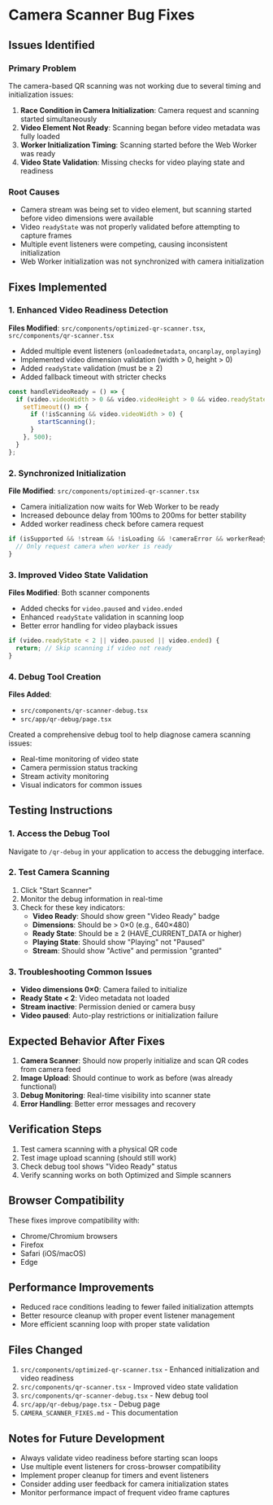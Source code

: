 # Camera Scanner Bug Fixes

## Issues Identified

### Primary Problem
The camera-based QR scanning was not working due to several timing and initialization issues:

1. **Race Condition in Camera Initialization**: Camera request and scanning started simultaneously
2. **Video Element Not Ready**: Scanning began before video metadata was fully loaded
3. **Worker Initialization Timing**: Scanning started before the Web Worker was ready
4. **Video State Validation**: Missing checks for video playing state and readiness

### Root Causes
- Camera stream was being set to video element, but scanning started before video dimensions were available
- Video `readyState` was not properly validated before attempting to capture frames
- Multiple event listeners were competing, causing inconsistent initialization
- Web Worker initialization was not synchronized with camera initialization

## Fixes Implemented

### 1. Enhanced Video Readiness Detection
**Files Modified**: `src/components/optimized-qr-scanner.tsx`, `src/components/qr-scanner.tsx`

- Added multiple event listeners (`onloadedmetadata`, `oncanplay`, `onplaying`)
- Implemented video dimension validation (width > 0, height > 0)
- Added `readyState` validation (must be ≥ 2)
- Added fallback timeout with stricter checks

```typescript
const handleVideoReady = () => {
  if (video.videoWidth > 0 && video.videoHeight > 0 && video.readyState >= 2) {
    setTimeout(() => {
      if (!isScanning && video.videoWidth > 0) {
        startScanning();
      }
    }, 500);
  }
};
```

### 2. Synchronized Initialization
**File Modified**: `src/components/optimized-qr-scanner.tsx`

- Camera initialization now waits for Web Worker to be ready
- Increased debounce delay from 100ms to 200ms for better stability
- Added worker readiness check before camera request

```typescript
if (isSupported && !stream && !isLoading && !cameraError && workerReady) {
  // Only request camera when worker is ready
}
```

### 3. Improved Video State Validation
**Files Modified**: Both scanner components

- Added checks for `video.paused` and `video.ended`
- Enhanced `readyState` validation in scanning loop
- Better error handling for video playback issues

```typescript
if (video.readyState < 2 || video.paused || video.ended) {
  return; // Skip scanning if video not ready
}
```

### 4. Debug Tool Creation
**Files Added**: 
- `src/components/qr-scanner-debug.tsx`
- `src/app/qr-debug/page.tsx`

Created a comprehensive debug tool to help diagnose camera scanning issues:
- Real-time monitoring of video state
- Camera permission status tracking
- Stream activity monitoring
- Visual indicators for common issues

## Testing Instructions

### 1. Access the Debug Tool
Navigate to `/qr-debug` in your application to access the debugging interface.

### 2. Test Camera Scanning
1. Click "Start Scanner" 
2. Monitor the debug information in real-time
3. Check for these key indicators:
   - **Video Ready**: Should show green "Video Ready" badge
   - **Dimensions**: Should be > 0×0 (e.g., 640×480)
   - **Ready State**: Should be ≥ 2 (HAVE_CURRENT_DATA or higher)
   - **Playing State**: Should show "Playing" not "Paused"
   - **Stream**: Should show "Active" and permission "granted"

### 3. Troubleshooting Common Issues
- **Video dimensions 0×0**: Camera failed to initialize
- **Ready State < 2**: Video metadata not loaded
- **Stream inactive**: Permission denied or camera busy
- **Video paused**: Auto-play restrictions or initialization failure

## Expected Behavior After Fixes

1. **Camera Scanner**: Should now properly initialize and scan QR codes from camera feed
2. **Image Upload**: Should continue to work as before (was already functional)
3. **Debug Monitoring**: Real-time visibility into scanner state
4. **Error Handling**: Better error messages and recovery

## Verification Steps

1. Test camera scanning with a physical QR code
2. Test image upload scanning (should still work)
3. Check debug tool shows "Video Ready" status
4. Verify scanning works on both Optimized and Simple scanners

## Browser Compatibility

These fixes improve compatibility with:
- Chrome/Chromium browsers
- Firefox
- Safari (iOS/macOS)
- Edge

## Performance Improvements

- Reduced race conditions leading to fewer failed initialization attempts
- Better resource cleanup with proper event listener management
- More efficient scanning loop with proper state validation

## Files Changed

1. `src/components/optimized-qr-scanner.tsx` - Enhanced initialization and video readiness
2. `src/components/qr-scanner.tsx` - Improved video state validation
3. `src/components/qr-scanner-debug.tsx` - New debug tool
4. `src/app/qr-debug/page.tsx` - Debug page
5. `CAMERA_SCANNER_FIXES.md` - This documentation

## Notes for Future Development

- Always validate video readiness before starting scan loops
- Use multiple event listeners for cross-browser compatibility
- Implement proper cleanup for timers and event listeners
- Consider adding user feedback for camera initialization states
- Monitor performance impact of frequent video frame captures